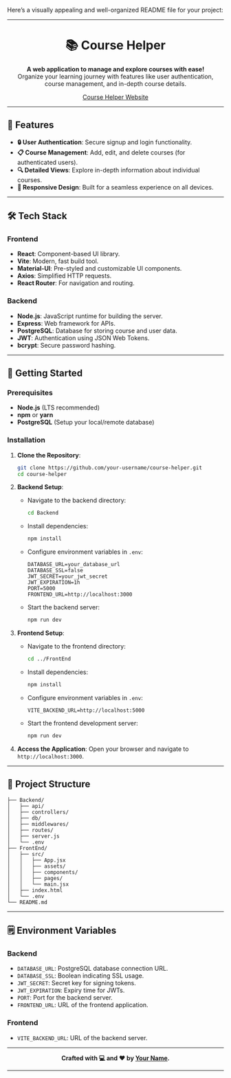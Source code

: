 Here’s a visually appealing and well-organized README file for your project:

---

<div align="center">

# 📚 Course Helper

**A web application to manage and explore courses with ease!**  
Organize your learning journey with features like user authentication, course management, and in-depth course details.

[Course Helper Website](https://hello-iitk-x37t.vercel.app/)  


</div>

---

## 🌟 Features

- **🔒 User Authentication**: Secure signup and login functionality.  
- **📋 Course Management**: Add, edit, and delete courses (for authenticated users).  
- **🔍 Detailed Views**: Explore in-depth information about individual courses.  
- **🎨 Responsive Design**: Built for a seamless experience on all devices.

---

## 🛠️ Tech Stack

### Frontend
- **React**: Component-based UI library.
- **Vite**: Modern, fast build tool.
- **Material-UI**: Pre-styled and customizable UI components.
- **Axios**: Simplified HTTP requests.
- **React Router**: For navigation and routing.

### Backend
- **Node.js**: JavaScript runtime for building the server.
- **Express**: Web framework for APIs.
- **PostgreSQL**: Database for storing course and user data.
- **JWT**: Authentication using JSON Web Tokens.
- **bcrypt**: Secure password hashing.

---

## 🚀 Getting Started

### Prerequisites
- **Node.js** (LTS recommended)
- **npm** or **yarn**
- **PostgreSQL** (Setup your local/remote database)

### Installation

1. **Clone the Repository**:
   ```bash
   git clone https://github.com/your-username/course-helper.git
   cd course-helper
   ```

2. **Backend Setup**:
   - Navigate to the backend directory:
     ```bash
     cd Backend
     ```
   - Install dependencies:
     ```bash
     npm install
     ```
   - Configure environment variables in `.env`:
     ```plaintext
     DATABASE_URL=your_database_url
     DATABASE_SSL=false
     JWT_SECRET=your_jwt_secret
     JWT_EXPIRATION=1h
     PORT=5000
     FRONTEND_URL=http://localhost:3000
     ```
   - Start the backend server:
     ```bash
     npm run dev
     ```

3. **Frontend Setup**:
   - Navigate to the frontend directory:
     ```bash
     cd ../FrontEnd
     ```
   - Install dependencies:
     ```bash
     npm install
     ```
   - Configure environment variables in `.env`:
     ```plaintext
     VITE_BACKEND_URL=http://localhost:5000
     ```
   - Start the frontend development server:
     ```bash
     npm run dev
     ```

4. **Access the Application**:
   Open your browser and navigate to `http://localhost:3000`.

---

## 📂 Project Structure

```plaintext
├── Backend/
│   ├── api/
│   ├── controllers/
│   ├── db/
│   ├── middlewares/
│   ├── routes/
│   ├── server.js
│   └── .env
├── FrontEnd/
│   ├── src/
│   │   ├── App.jsx
│   │   ├── assets/
│   │   ├── components/
│   │   ├── pages/
│   │   └── main.jsx
│   ├── index.html
│   └── .env
└── README.md
```

---

## 🗒️ Environment Variables

### Backend
- `DATABASE_URL`: PostgreSQL database connection URL.  
- `DATABASE_SSL`: Boolean indicating SSL usage.  
- `JWT_SECRET`: Secret key for signing tokens.  
- `JWT_EXPIRATION`: Expiry time for JWTs.  
- `PORT`: Port for the backend server.  
- `FRONTEND_URL`: URL of the frontend application.

### Frontend
- `VITE_BACKEND_URL`: URL of the backend server.

---


<div align="center">

**Crafted with 💻 and ❤️ by [Your Name](https://jagdeesh.netlify.app/).**  


</div>

---

